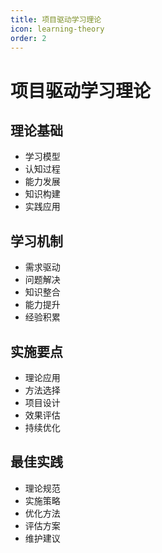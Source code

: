 ```yaml
---
title: 项目驱动学习理论
icon: learning-theory
order: 2
---
```


# 项目驱动学习理论

## 理论基础
- 学习模型
- 认知过程
- 能力发展
- 知识构建
- 实践应用

## 学习机制
- 需求驱动
- 问题解决
- 知识整合
- 能力提升
- 经验积累

## 实施要点
- 理论应用
- 方法选择
- 项目设计
- 效果评估
- 持续优化

## 最佳实践
- 理论规范
- 实施策略
- 优化方法
- 评估方案
- 维护建议
